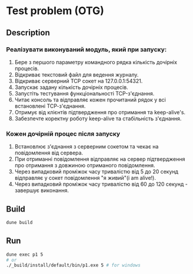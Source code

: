 # Test problem (OTG)

## Description

### Реалізувати виконуваний модуль, який при запуску:

1. Бере з першого параметру командного рядка кількість дочірніх процесів.
2. Відкриває текстовий файл для ведення журналу.
3. Відкриває серверний ТСР сокет на 127.0.0.1:54321.
4. Запускає задану кількість дочірніх процесів.
5. Запустіть тестування функціональності TCP-з'єднання.
6. Читає консоль та відправляє кожен прочитаний рядок у всі встановлені ТСР-з'єднання.
7. Отримує від клієнтів підтвердження про отримання та keep-alive's.
8. Забезпечте коректну роботу keep-alive та стабільність з'єднання.

### Кожен дочірній процес після запуску

1. Встановлює з'єднання з серверним сокетом та чекає на повідомлення від сервера.
2. При отриманні повідомлення відправляє на сервер підтвердження про отримання з довжиною отриманого повідомлення.
3. Через випадковий проміжок часу тривалістю від 5 до 20 секунд відправляє у сокет повідомлення "я живий"(i am alive!).
4. Через випадковий проміжок часу тривалістю від 60 до 120 секунд - завершує виконання.

## Build
```sh
dune build
```

## Run
```sh
dune exec p1 5
# or
./_build/install/default/bin/p1.exe 5 # for windows
```